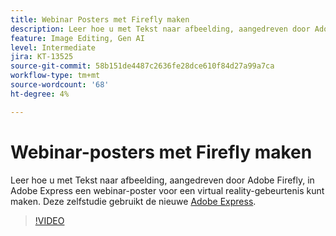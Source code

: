 ```yaml
---
title: Webinar Posters met Firefly maken
description: Leer hoe u met Tekst naar afbeelding, aangedreven door Adobe Firefly, in Adobe Express een webinar-poster voor een virtual reality-gebeurtenis kunt maken
feature: Image Editing, Gen AI
level: Intermediate
jira: KT-13525
source-git-commit: 58b151de4487c2636fe28dce610f84d27a99a7ca
workflow-type: tm+mt
source-wordcount: '68'
ht-degree: 4%

---
```


# Webinar-posters met Firefly maken

Leer hoe u met Tekst naar afbeelding, aangedreven door Adobe Firefly, in Adobe Express een webinar-poster voor een virtual reality-gebeurtenis kunt maken. Deze zelfstudie gebruikt de nieuwe [Adobe Express](https://www.adobe.com/express/).

>[!VIDEO](https://video.tv.adobe.com/v/3420810?quality=12&learn=on&hidetitle=true)